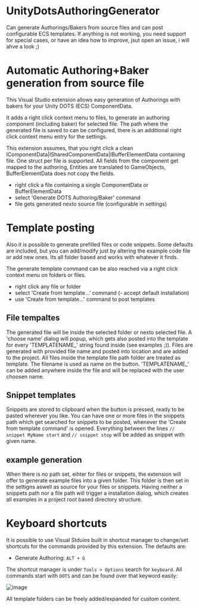 # UnityDotsAuthoringGenerator
Can generate Authorings/Bakers from source files and can post configurable ECS templates.
If anything is not working, you need support for special cases, or have an idea how to improve, jsut open an issue, i will ahve a look ;)

# Automatic Authoring+Baker generation from source file
This Visual Studio extension allows easy generation of Authorings with bakers for your Unity DOTS (ECS) ComponentData.

It adds a right click context menu to files, to generate an authoring component (including baker) for selected file.
The path where the generated file is saved to can be configured, there is an additional right click context menu entry for the settings.

This extension assumes, that you right click a clean IComponentData|ISharedComponentData|IBufferElementData containing file.
One struct per file is supported.
All fields from the component get mapped to the authoring, Entities are translated to GameObjects, BufferElementData does not copy the fields.

- right click a file containing a single ComponentData or BufferElementData
- select 'Generate DOTS Authoring/Baker' command
- file gets generated nexto source file (configurable in settings)

# Template posting
Also it is possible to generate prefilled files or code snippets. Some defaults are included, but you can add/modify just by altering the example code file or add new ones.
Its all folder based and works with whatever it finds.

The generate template command can be also reached via a right click context menu on folders or files. 

- right click any file or folder
- select 'Create from template...' command
(- accept default installation)
- use 'Create from template...' command to post templates

## File tempaltes
The generated file will be inside the selected folder or nexto selected file.
A 'choose name' dialog will popup, which gets also posted into the template for every 'TEMPLATENAME_' string found inside (see examples ;)).
Files are generated with provided file name and posted into location and are added to the project.
All files inside the template file path folder are treated as template. The filename is used as name on the button.
'TEMPLATENAME_' can be added anywhere inside the file and will be replaced with the user choosen name.

## Snippet templates
Snippets are stored to clipboard when the button is pressed, ready to be pasted wherever you like.
You can have one or more files in the snippets path which get searched for snippets to be posted, whenever the 'Create from template command'
is opened.
Everything between the lines `// snippet MyName start` and `// snippet stop` will be added as snippet with given name.

## example generation
When there is no path set, eihter for files or snippets, the extension will offer to generate example files into a given folder.
This folder is then set in the settigns aswell as source for your files or snippets.
Having neither a snippets path nor a file path will trigger a installation dialog, which creates all examples in a project root based directory structure.

# Keyboard shortcuts
It is possible to use Visual Stduios built in shortcut manager to change/set shortcuts for the commands provided by this extension.
The defaults are:
- Generate Authoring: `ALT + G`
  
The shortcut manager is under `Tools > Options` search for `keyboard`.
All commands start with `DOTS` and can be found over that keyword easily:

![image](https://github.com/simon-winter/UnityDotsAuthoringGenerator/assets/34577718/bb3bcd1f-10ad-42e4-b094-7a3598439f02)

All template folders can be freely added/expanded for custom content.
